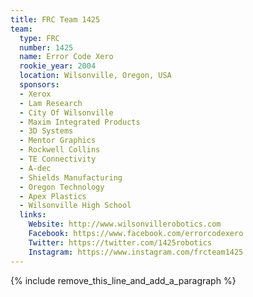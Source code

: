 ```yaml
---
title: FRC Team 1425
team:
  type: FRC
  number: 1425
  name: Error Code Xero
  rookie_year: 2004
  location: Wilsonville, Oregon, USA
  sponsors:
  - Xerox
  - Lam Research
  - City Of Wilsonville
  - Maxim Integrated Products
  - 3D Systems
  - Mentor Graphics
  - Rockwell Collins
  - TE Connectivity
  - A-dec
  - Shields Manufacturing
  - Oregon Technology
  - Apex Plastics
  - Wilsonville High School
  links:
    Website: http://www.wilsonvillerobotics.com
    Facebook: https://www.facebook.com/errorcodexero
    Twitter: https://twitter.com/1425robotics
    Instagram: https://www.instagram.com/frcteam1425
---
```


{% include remove_this_line_and_add_a_paragraph %}